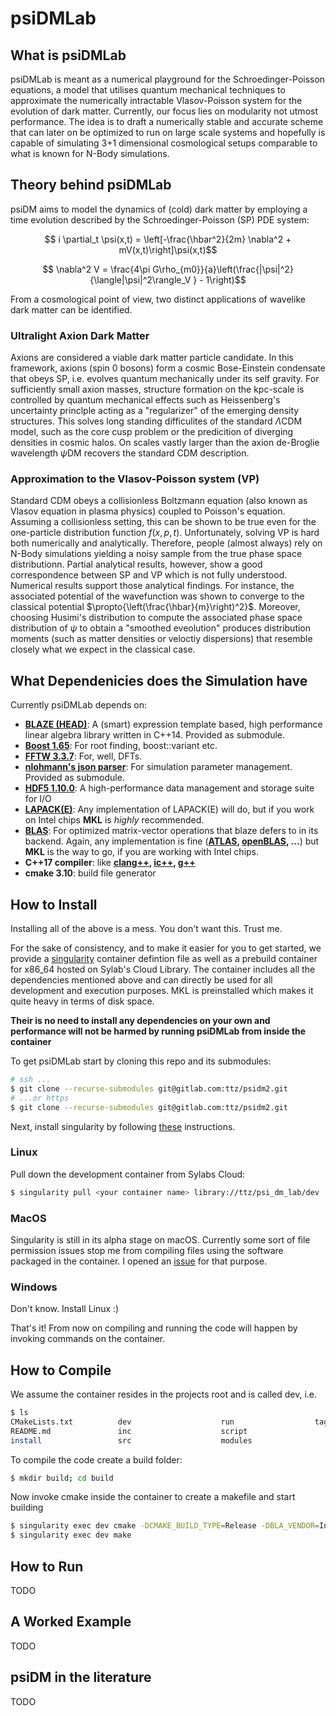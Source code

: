 # psiDMLab

## What is psiDMLab

psiDMLab is meant as a numerical playground for the Schroedinger-Poisson equations, 
a model that utilises quantum mechanical techniques to approximate the numerically 
intractable Vlasov-Poisson system for the evolution of dark matter. 
Currently, our focus lies on modularity not utmost performance. The idea is to draft 
a numerically stable and accurate scheme that can later on be optimized to run 
on large scale systems and hopefully is capable of simulating 3+1 dimensional 
cosmological setups comparable to what is known for N-Body simulations.

## Theory behind psiDMLab
psiDM aims to model the dynamics of (cold) dark matter by employing a time evolution
described by the Schroedinger-Poisson (SP) PDE system:
```math
    i \partial_t \psi(x,t) = \left[-\frac{\hbar^2}{2m} \nabla^2 +
    mV(x,t)\right]\psi(x,t)
```
```math
    \nabla^2 V = \frac{4\pi G\rho_{m0}}{a}\left(\frac{|\psi|^2}{\langle|\psi|^2\rangle_V } - 1\right)
```
From a cosmological point of view, two distinct applications of wavelike dark
matter can be identified.
### Ultralight Axion Dark Matter
Axions are considered a viable dark matter particle candidate. In this
framework, axions (spin 0 bosons) form a cosmic Bose-Einstein condensate that
obeys SP, i.e. evolves quantum mechanically under its self gravity. For
sufficiently small axion masses, structure formation on the kpc-scale is controlled
by quantum mechanical effects such as Heissenberg's uncertainty princlple acting
as a "regularizer" of the emerging density structures. This solves long standing
difficulites of the standard $`\Lambda`$CDM model, such as the core cusp problem
or the predicition of diverging densities in cosmic halos. On scales vastly
larger than the axion de-Broglie wavelength $`\psi`$DM recovers the standard CDM
description.
### Approximation to the Vlasov-Poisson system (VP)
Standard CDM obeys a collisionless Boltzmann equation (also known as Vlasov
equation in plasma physics) coupled to Poisson's
equation. Assuming a collisionless setting, this can be shown to be true even
for the one-particle distribution function $`f(x,p,t)`$. Unfortunately, solving
VP is hard both numerically and analytically. Therefore, people (almost always)
rely on N-Body simulations yielding a noisy sample from the true phase space
distributionn. Partial analytical results, however, show a good correspondence
between SP and VP which is not fully understood. Numerical results support those
analytical findings. For instance, the associated potential of the wavefunction
was shown to converge to the classical potential $`\propto{\left(\frac{\hbar}{m}\right)^2}`$.
Moreover, choosing Husimi's distribution to compute the associated phase
space distribution of $`\psi`$ to obtain a "smoothed eveolution" produces
distribution moments (such as matter densities or veloctiy dispersions) that
resemble closely what we expect in the classical case.
### 

## What Dependenicies does the Simulation have
Currently psiDMLab depends on:
* **[BLAZE (HEAD)](https://bitbucket.org/blaze-lib/blaze/src/master/)**: 
    A (smart) expression template based, high performance linear algebra library written in C++14. 
    Provided as submodule.
* **[Boost 1.65](http://www.boost.org)**: For root finding, boost::variant etc.
* **[FFTW 3.3.7](http://www.fftw.org)**: For, well, DFTs.
* **[nlohmann's json parser](https://github.com/nlohmann/json)**: 
    For simulation parameter management. Provided as submodule.
* **[HDF5 1.10.0](https://www.hdfgroup.org/solutions/hdf5/)**: 
    A high-performance data management and storage suite for I/O
* **[LAPACK(E)](https://software.intel.com/en-us/mkl)**: 
    Any implementation of LAPACK(E) will do, but if you work on
    Intel chips **MKL** is _highly_ recommended.
* **[BLAS](https://software.intel.com/en-us/mkl)**: 
    For optimized matrix-vector operations that blaze defers to in its
    backend. Again, any implementation is fine
    (**[ATLAS](http://math-atlas.sourceforge.net),
    [openBLAS](https://www.openblas.net), ...**) but
    **MKL** is the way to go, if you are working with Intel chips.
* **C++17 compiler**: like **[clang++](https://llvm.org),
    [ic++](https://software.intel.com/en-us/c-compilers),
    [g++](https://gcc.gnu.org)**
* **cmake 3.10**: build file generator

## How to Install
Installing all of the above is a mess. You don't want this. Trust me.

For the sake of consistency, and to make it easier for you to get started, we
provide a [singularity](https://www.sylabs.io/singularity/) container defintion file
as well as a prebuild container for x86_64 hosted on Sylab's Cloud Library. 
The container includes all the dependencies mentioned above and can directly be used 
for all development and execution purposes. MKL is preinstalled
which makes it quite heavy in terms of disk space.

**Their is no need to install any dependencies on your own and performance will not 
be harmed by running psiDMLab from inside the container**

To get psiDMLab start by cloning this repo and its submodules:
```bash
# ssh ...
$ git clone --recurse-submodules git@gitlab.com:ttz/psidm2.git
# ...or https
$ git clone --recurse-submodules git@gitlab.com:ttz/psidm2.git
```
Next, install singularity by following 
[these](https://www.sylabs.io/guides/3.2/user-guide/installation.html#) instructions.
### Linux
Pull down the development container from Sylabs Cloud:
```bash
$ singularity pull <your container name> library://ttz/psi_dm_lab/dev
```

### MacOS
Singularity is still in its alpha stage on macOS. Currently some sort of
file permission issues stop me from compiling files using the software packaged
in the container. I opened an [issue](https://github.com/sylabs/singularity/issues/3636) 
for that purpose.

### Windows
Don't know. Install Linux :)

That's it! From now on compiling and running the code will happen by invoking
commands on the container.

## How to Compile
We assume the container resides in the projects root and is called dev, i.e.
```bash
$ ls
CMakeLists.txt          dev                    run                  tags
README.md               inc                    script
install                 src                    modules                     
```
To compile the code create a build folder:
```bash
$ mkdir build; cd build
```
Now invoke cmake inside the container to create a makefile and start building
```bash
$ singularity exec dev cmake -DCMAKE_BUILD_TYPE=Release -DBLA_VENDOR=Intel10_64lp ..
$ singularity exec dev make
```

## How to Run
TODO

## A Worked Example
TODO

## psiDM in the literature
TODO
